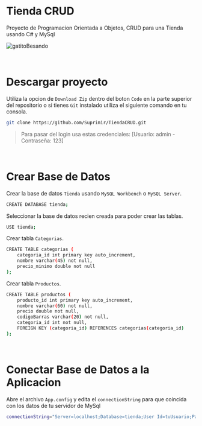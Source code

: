 # Tienda CRUD

Proyecto de Programacion Orientada a Objetos, CRUD para una Tienda usando C# y MySql

![gatitoBesando](https://github.com/user-attachments/assets/96511b00-b58e-4311-b192-2e2a5351f374)

<br>

# Descargar proyecto
Utiliza la opcion de `Download Zip` dentro del boton `Code` en la parte superior del repositorio o si tienes `Git` instalado utiliza el siguiente comando en tu consola.
```bash
git clone https://github.com/Suprimir/TiendaCRUD.git
```
> Para pasar del login usa estas credenciales: [Usuario: admin - Contraseña: 123]

<br>

# Crear Base de Datos

Crear la base de datos `Tienda` usando `MySQL Workbench` o `MySQL Server`.
```bash
CREATE DATABASE tienda;
```

Seleccionar la base de datos recien creada para poder crear las tablas.
```bash
USE tienda;
```

Crear tabla `Categorias`.
```bash
CREATE TABLE categorias (
    categoria_id int primary key auto_increment,
    nombre varchar(45) not null,
    precio_minimo double not null
);
```

Crear tabla `Productos`.
```bash
CREATE TABLE productos (
    producto_id int primary key auto_increment,
    nombre varchar(60) not null,
    precio double not null,
    codigoBarras varchar(20) not null,
    categoria_id int not null,
    FOREIGN KEY (categoria_id) REFERENCES categorias(categoria_id)
);
```

<br>

# Conectar Base de Datos a la Aplicacion

Abre el archivo `App.config` y edita el `connectionString` para que coincida con los datos de tu servidor de MySql
```bash
connectionString="Server=localhost;Database=tienda;User Id=tuUsuario;Password=tuContraseña;"
```
